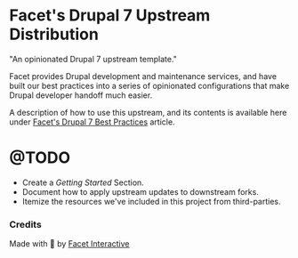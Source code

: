 # Facet's Drupal 7 Upstream Distribution
"An opinionated Drupal 7 upstream template."

Facet provides Drupal development and maintenance services, and have built our best practices into a series of opinionated configurations that make Drupal developer handoff much easier.

A description of how to use this upstream, and its contents is available here under [Facet's Drupal 7 Best Practices](https://facetinteractive.com/blog/facets-drupal-7-best-practices-checklist?utm_source=github&utm_medium=oss&utm_campaign=facet-d7-upstream) article.

# @TODO

- Create a *Getting Started* Section.
- Document how to apply upstream updates to downstream forks. 
- Itemize the resources we've included in this project from third-parties. 

### Credits

Made with 💎 by [Facet Interactive](https://facetinteractive.com/services/drupal-development?utm_source=github&utm_medium=oss&utm_campaign=facet-d7-upstream)
